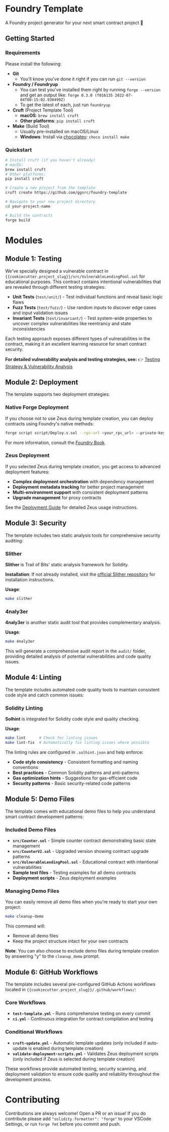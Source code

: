 # Foundry Template

A Foundry project generator for your next smart contract project 🚀

## Getting Started

### Requirements

Please install the following:

- **Git**
  - You'll know you've done it right if you can run `git --version`
- **Foundry / Foundryup**
  - You can test you've installed them right by running `forge --version` and get an output like: `forge 0.3.0 (f016135 2022-07-04T00:15:02.930499Z)`
  - To get the latest of each, just run `foundryup`
- **Cruft** (Project Template Tool)
  - **macOS**: `brew install cruft` 
  - **Other platforms**: `pip install cruft`
- **Make** (Build Tool)
  - Usually pre-installed on macOS/Linux
  - **Windows**: Install via [chocolatey](https://chocolatey.org/): `choco install make`

### Quickstart

```bash
# Install cruft (if you haven't already)
# macOS:
brew install cruft
# Other platforms:
pip install cruft

# Create a new project from the template
cruft create https://github.com/ggsrc/foundry-template

# Navigate to your new project directory
cd your-project-name

# Build the contracts
forge build
```

# Modules

## Module 1: Testing

We've specially designed a vulnerable contract in `{{cookiecutter.project_slug}}/src/VulnerableLendingPool.sol` for educational purposes. This contract contains intentional vulnerabilities that are revealed through different testing strategies:

- **Unit Tests** (`test/unit/`) - Test individual functions and reveal basic logic flaws
- **Fuzz Tests** (`test/fuzz/`) - Use random inputs to discover edge cases and input validation issues  
- **Invariant Tests** (`test/invariant/`) - Test system-wide properties to uncover complex vulnerabilities like reentrancy and state inconsistencies

Each testing approach exposes different types of vulnerabilities in the contract, making it an excellent learning resource for smart contract security.

**For detailed vulnerability analysis and testing strategies, see:**
👉 [Testing Strategy & Vulnerability Analysis]({{cookiecutter.project_slug}}/test/README.md)

## Module 2: Deployment

The template supports two deployment strategies:

### Native Forge Deployment
If you choose not to use Zeus during template creation, you can deploy contracts using Foundry's native methods:

```bash
forge script script/Deploy.s.sol --rpc-url <your_rpc_url> --private-key <your_private_key> --broadcast
```

For more information, consult the [Foundry Book](https://book.getfoundry.sh/).

### Zeus Deployment
If you selected Zeus during template creation, you get access to advanced deployment features:

- **Complex deployment orchestration** with dependency management
- **Deployment metadata tracking** for better project management
- **Multi-environment support** with consistent deployment patterns
- **Upgrade management** for proxy contracts

See the [Deployment Guide]({{cookiecutter.project_slug}}/script/releases/README.md) for detailed Zeus usage instructions.

## Module 3: Security

The template includes two static analysis tools for comprehensive security auditing:

### Slither
**Slither** is Trail of Bits' static analysis framework for Solidity.

**Installation**: If not already installed, visit the [official Slither repository](https://github.com/crytic/slither) for installation instructions.

**Usage**:
```bash
make slither
```

### 4naly3er
**4naly3er** is another static audit tool that provides complementary analysis.

**Usage**:
```bash
make 4naly3er
```

This will generate a comprehensive audit report in the `audit/` folder, providing detailed analysis of potential vulnerabilities and code quality issues.

## Module 4: Linting

The template includes automated code quality tools to maintain consistent code style and catch common issues:

### Solidity Linting
**Solhint** is integrated for Solidity code style and quality checking.

**Usage**:
```bash
make lint      # Check for linting issues
make lint-fix  # Automatically fix linting issues where possible
```

The linting rules are configured in `.solhint.json` and help enforce:
- **Code style consistency** - Consistent formatting and naming conventions
- **Best practices** - Common Solidity patterns and anti-patterns
- **Gas optimization hints** - Suggestions for gas-efficient code
- **Security patterns** - Basic security-related code patterns

## Module 5: Demo Files

The template comes with educational demo files to help you understand smart contract development patterns:

### Included Demo Files
- **`src/Counter.sol`** - Simple counter contract demonstrating basic state management
- **`src/CounterV2.sol`** - Upgraded version showing contract upgrade patterns
- **`src/VulnerableLendingPool.sol`** - Educational contract with intentional vulnerabilities
- **Sample test files** - Testing examples for all demo contracts
- **Deployment scripts** - Zeus deployment examples

### Managing Demo Files
You can easily remove all demo files when you're ready to start your own project:

```bash
make cleanup-demo
```

This command will:
- Remove all demo files
- Keep the project structure intact for your own contracts

**Note**: You can also choose to exclude demo files during template creation by answering "y" to the `cleanup_demo` prompt.

## Module 6: GitHub Workflows

The template includes several pre-configured GitHub Actions workflows located in `{{cookiecutter.project_slug}}/.github/workflows/`:

### Core Workflows
- **`test-template.yml`** - Runs comprehensive testing on every commit
- **`ci.yml`** - Continuous integration for contract compilation and testing

### Conditional Workflows
- **`cruft-update.yml`** - Automatic template updates (only included if auto-update is enabled during template creation)
- **`validate-deployment-scripts.yml`** - Validates Zeus deployment scripts (only included if Zeus is selected during template creation)

These workflows provide automated testing, security scanning, and deployment validation to ensure code quality and reliability throughout the development process.

# Contributing

Contributions are always welcome! Open a PR or an issue! If you do contribute please add `"solidity.formatter": "forge"` to your VSCode Settings, or run `forge fmt` before you commit and push.